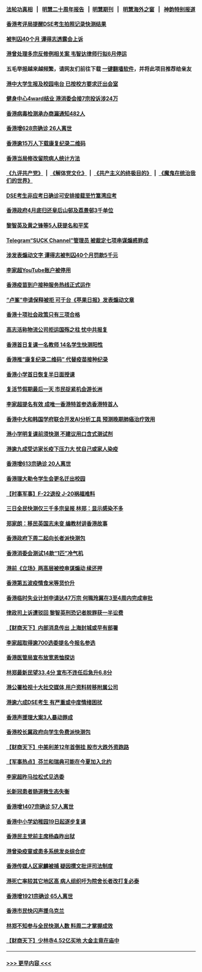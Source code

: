 #### [法轮功真相](https://github.com/gfw-breaker/truth/blob/master/README.md?t=0) &nbsp;&nbsp;|&nbsp;&nbsp; [明慧二十周年报告](https://github.com/gfw-breaker/mh-reports/blob/master/README.md?t=0) &nbsp;&nbsp;|&nbsp;&nbsp;[明慧期刊](https://github.com/gfw-breaker/mh-qikan) &nbsp;&nbsp;|&nbsp;&nbsp; [明慧海外之窗](https://github.com/gfw-breaker/mh-news/blob/master/README.md?t=0) &nbsp;&nbsp;|&nbsp;&nbsp; [神韵特别报道](https://github.com/gfw-breaker/mh-news/blob/master/shenyun.md?t=0)
#### [香港考评局提醒DSE考生拍照记录快测结果](../pages/nsc415/n13717308.md?t=04231001) 
#### [被判囚40个月 谭得志透露会上诉](../pages/nsc415/n13717301.md?t=04231001) 
#### [港曾处理多宗反修例相关案 韦智达律师行拟6月停运](../pages/nsc415/n13717292.md?t=04231001) 
#### 五毛举报越来越频繁，请网友们前往下载 [一键翻墙软件](https://github.com/gfw-breaker/ssr-accounts)，并将此项目推荐给亲友
#### [港中大学生报及校园电台 已按校方要求迁出会室](../pages/nsc415/n13717291.md?t=04231001) 
#### [健身中心4ward结业 港消委会接7宗投诉涉24万](../pages/nsc415/n13717287.md?t=04231001) 
#### [香港病毒检测承办商漏通知482人](../pages/nsc415/n13717277.md?t=04231001) 
#### [香港增628宗确诊 26人离世](../pages/nsc415/n13717252.md?t=04231001) 
#### [香港逾15万人下载康复纪录二维码](../pages/nsc415/n13716491.md?t=04231001) 
#### [香港当局修改留院病人统计方法](../pages/nsc415/n13716474.md?t=04231001) 
#### [《九评共产党》](https://github.com/begood0513/9ping.md/blob/master/README.md) &nbsp;|&nbsp; [《解体党文化》](../../../../jtdwh.md/blob/master/README.md)  &nbsp;|&nbsp; [《共产主义的终极目的》](../../../../gczydzjmd.md/blob/master/README.md) &nbsp;|&nbsp; [《魔鬼在统治我们的世界》](../../../../mgztzwmdsj.md/blob/master/README.md) 
#### [DSE考生非应考日确诊可安排接载至竹篙湾应考](../pages/nsc415/n13716476.md?t=04231001) 
#### [香港政府4月底归还皇后山邨及荔景邨3千单位](../pages/nsc415/n13716471.md?t=04231001) 
#### [黎智英及黄之锋等5人获提名和平奖](../pages/nsc415/n13716467.md?t=04231001) 
#### [Telegram“SUCK Channel”管理员 被裁定七项串谋煽惑罪成](../pages/nsc415/n13716444.md?t=04231001) 
#### [涉发表煽动文字 谭得志被判囚40个月罚款5千元](../pages/nsc415/n13716432.md?t=04231001) 
#### [李家超YouTube账户被停用](../pages/nsc415/n13716415.md?t=04231001) 
#### [香港疫苗到户接种服务热线正式运作](../pages/nsc415/n13715682.md?t=04231001) 
#### [“卢峯”申请保释被拒 可于台《苹果日报》发表煽动文章](../pages/nsc415/n13715673.md?t=04231001) 
#### [香港十项社会政策只有三项合格](../pages/nsc415/n13715660.md?t=04231001) 
#### [高志活称物流公司拒运国殇之柱 忧中共报复](../pages/nsc415/n13715657.md?t=04231001) 
#### [香港首日复课一名教师 14名学生快测阳性](../pages/nsc415/n13715643.md?t=04231001) 
#### [香港推“康复纪录二维码” 代替疫苗接种纪录](../pages/nsc415/n13715637.md?t=04231001) 
#### [香港小学首日恢复半日面授课](../pages/nsc415/n13715634.md?t=04231001) 
#### [复活节假期最后一天 市民捉紧机会游长洲](../pages/nsc415/n13714875.md?t=04231001) 
#### [李家超提名有效 成唯一香港特首参选香港特首人](../pages/nsc415/n13714898.md?t=04231001) 
#### [香港中大和韩国学府联合开发AI分析工具 预测晚期肺癌治疗效用](../pages/nsc415/n13714889.md?t=04231001) 
#### [港小学明复课前须快测 不建议用口含式测试剂](../pages/nsc415/n13714861.md?t=04231001) 
#### [港逾九成受访家长疫下压力大 忧自己或家人染疫](../pages/nsc415/n13714856.md?t=04231001) 
#### [香港增613宗确诊 20人离世](../pages/nsc415/n13714840.md?t=04231001) 
#### [香港理大勒令学生会更名迁出校园](../pages/nsc415/n13713537.md?t=04231001) 
#### [【时事军事】F-22退役  J-20祸福难料](../pages/nsc415/n13710975.md?t=04231001) 
#### [三日全民快测仅三千多宗呈报 林郑：显示感染不多](../pages/nsc415/n13711145.md?t=04231001) 
#### [郑家朗：移民英国志未变 编教材讲香港故事](../pages/nsc415/n13711068.md?t=04231001) 
#### [香港政府下周二起向长者派快测包](../pages/nsc415/n13711140.md?t=04231001) 
#### [香港消委会测试14款“1匹”冷气机](../pages/nsc415/n13711137.md?t=04231001) 
#### [港前《立场》两高层被控串谋煽动 续还押](../pages/nsc415/n13711123.md?t=04231001) 
#### [香港第五波疫情食米等货价升](../pages/nsc415/n13711091.md?t=04231001) 
#### [香港临时失业计划申请达47万宗 何珮玲冀在3至4周内完成审批](../pages/nsc415/n13711099.md?t=04231001) 
#### [律政司上诉遭驳回 黎智英刑恐记者脱罪获一半讼费](../pages/nsc415/n13711087.md?t=04231001) 
#### [【财商天下】内部消息传出 上海封城或早有部署](../pages/nsc415/n13710971.md?t=04231001) 
#### [李家超取得逾700选委提名今报名参选](../pages/nsc415/n13710315.md?t=04231001) 
#### [香港医管局宣布放宽恩恤探访](../pages/nsc415/n13710303.md?t=04231001) 
#### [林郑最新民望33.4分 宣布不连任后急升6.8分](../pages/nsc415/n13710298.md?t=04231001) 
#### [港公署检视十大社交媒体 用户资料转移附属公司](../pages/nsc415/n13710295.md?t=04231001) 
#### [港逾六成DSE考生 有严重或中度情绪困扰](../pages/nsc415/n13710282.md?t=04231001) 
#### [香港声援理大案3人暴动罪成](../pages/nsc415/n13710276.md?t=04231001) 
#### [香港校长冀政府向学生免费派快测包](../pages/nsc415/n13710247.md?t=04231001) 
#### [【财商天下】中美利差12年首倒挂 股市大跌外资跑路](../pages/nsc415/n13710168.md?t=04231001) 
#### [【军事热点】芬兰和瑞典可能在今夏加入北约](../pages/nsc415/n13709669.md?t=04231001) 
#### [李家超昨马拉松式见选委](../pages/nsc415/n13709542.md?t=04231001) 
#### [长新冠患者肠道微生态失衡](../pages/nsc415/n13709536.md?t=04231001) 
#### [香港增1407宗确诊 57人离世](../pages/nsc415/n13709531.md?t=04231001) 
#### [香港中小学幼稚园19日起逐步复课](../pages/nsc415/n13709525.md?t=04231001) 
#### [香港民主党前主席杨森昨出狱](../pages/nsc415/n13709520.md?t=04231001) 
#### [港曾染疫童或患多系统发炎综合症](../pages/nsc415/n13709504.md?t=04231001) 
#### [香港传媒人区家麟被捕 疑因撰文批评司法制度](../pages/nsc415/n13709361.md?t=04231001) 
#### [港死亡率较其它地区高 病人组织吁为院舍长者改打复必泰](../pages/nsc415/n13708717.md?t=04231001) 
#### [香港增1921宗确诊 65人离世](../pages/nsc415/n13708673.md?t=04231001) 
#### [香港市民快闪声援乌克兰](../pages/nsc415/n13708635.md?t=04231001) 
#### [林郑不知参与全民快测人数 料周二才掌握成效](../pages/nsc415/n13708623.md?t=04231001) 
#### [【财商天下】少林寺4.52亿买地 大金主竟在庙中](../pages/nsc415/n13707350.md?t=04231001) 

----
#### [ >>> 更早内容 <<< ](../indexes/nsc415-earlier.md)
